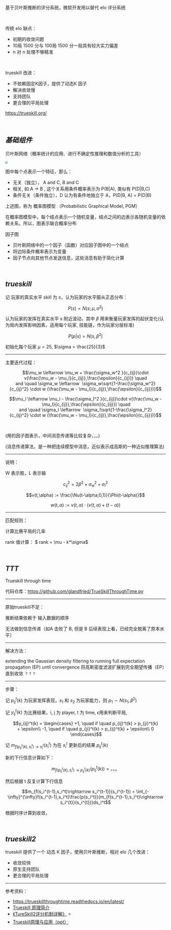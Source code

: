 

基于贝叶斯推断的评分系统，微软开发用以替代 elo 评分系统

</br>

传统 elo 缺点：
- 初期的收敛问题
- 10局 1500 分与 100局 1500 分一般具有较大实力偏差
- n 对 n 处理不够精准

</br>

trueskill 改进：
- 不依赖固定K因子，提供了动态K 因子
- 解决收敛慢
- 支持团队
- 更合理的平局处理



https://trueskill.org/


</br>

## _基础组件_


贝叶斯网络（概率统计的应用、进行不确定性推理和数值分析的工具）

<img src="http://math.itdiffer.com/images/bayesnetwork01.png" style="zoom:50%">

图中每个点表示一个特征，那么：
- 无关（独立）， A and C, B and C
- 相关, 如 A -> B , 这个关系用条件概率表示为 P(B|A), 类似有 P(D|B,C)
- 条件无关（条件独立），D 认为有条件地独立于 A，P(D|B, A) = P(D|B)

上述图，称为 概率图模型 （Probabilistic Graphical Model, PGM）

在概率图模型中，每个结点表示一个随机变量，结点之间的边表示各随机变量的依赖关系。所以，图表示联合概率分布






因子图

- 贝叶斯网络中的一个因子（函数）对应因子图中的一个结点
- 将边际条件概率表示为变量
- 因子节点向其他节点发送信息，这些消息有助于简化计算







</br>

## _trueskill_

记 玩家的真实水平 skill 为 $s$，认为玩家的水平服从正态分布：

$$P(s) = N(s; \mu, \sigma^2)$$

认为玩家的发挥在真实水平 s 附近波动，其中 $\beta$ 用来衡量玩家发挥的起伏变化(认为局内发挥影响因素，适用每个玩家, 技能链，作为玩家分层标准)

$$P(p|s) = N(s, \beta ^2)$$


初始化每个玩家 $\mu = 25$, $\sigma = \frac{25}{3}$

----------



主要迭代过程：

$$\mu_w \leftarrow \mu_w + \frac{\sigma_w^2 }{c_{ij}}\cdot v(\frac{\mu_w - \mu_l}{c_{ij}},\frac{\epsilon}{c_{ij}}) \quad and \quad \sigma_w \leftarrow  \sigma_w\sqrt{1-\frac{\sigma_w^2}{c_{ij}^2} \cdot w (\frac{\mu_w - \mu_l}{c_{ij}},\frac{\epsilon}{c_{ij}})}$$

$$\mu_l \leftarrow \mu_l - \frac{\sigma_l^2 }{c_{ij}}\cdot v(\frac{\mu_w - \mu_l}{c_{ij}},\frac{\epsilon}{c_{ij}}) \quad and \quad \sigma_l \leftarrow  \sigma_l\sqrt{1-\frac{\sigma_l^2}{c_{ij}^2} \cdot w (\frac{\mu_w - \mu_l}{c_{ij}},\frac{\epsilon}{c_{ij}})}$$

</br>

(用的因子图表示，中间消息传递等比较复杂，，，)

(消息传递算法，是一种把连续模型中消息，近似表示成高斯的一种近似推理算法)



----------

说明：

W 表示胜，L 表示输

$$c_{ij}^2 = 2\beta^2 + \sigma_w^2 + \sigma_l^2$$

$$v(t,\alpha) := \frac{\Nu(t-\alpha;0,1)}{\Phi(t-\alpha)}$$

$$w(t, \alpha) := v(t, \alpha)\cdot (v(t, \alpha) + (t-\alpha))$$


-----

匹配规则：

计算比赛平局的几率

rank 值计算： $ rank = \mu - k*\sigma$



</br>

## _TTT_

Trueskill through time

代码仓库：https://github.com/glandfried/TrueSkillThroughTime.py

----------

原始trueskill不足：

推断结果依赖于 输入数据的顺序

无法做到信息传递（如A 击败了 B,  但是 B 后续表现上看，已经完全脱离了原本水平）


---------

解决方法：

extending the Gaussian density filtering to running full expectation propagation (EP) until convergence 
将高斯密度滤波扩展到完全期望传播（EP）直到收敛   `？？？`

---------

步骤：

记 $ p_{ij}^t(k)$ 为玩家发挥表现，$s_1$ 和 $s_2$ 为玩家能力，则 $p_1 \sim N(s_1, \beta^2)$

记 $y_{ij}^t(k)$ 为比赛结果，i, j 为 player, t 为 time, $\epsilon$用来判断平局,


$$y_{ij}^t(k) = \begin{cases}
+1, \quad if \quad p_{ij}^t(k) > p_{ji}^t(k) + \epsilon\\
-1, \quad if \quad p_{ji}^t(k) > p_{ij}^t(k) + \epsilon\\
0
 \end{cases}$$

记 $m_{f(p_{ij}^t(k), s_i^t) \rightarrow s_i^t} (s_i^t)$ 为在 $s_i^t$ 更新后的结果 $p_{ij}^t(k)$

新的下行信息计算如下：

$$m_{f(p_{ij}^t(k), s_i^t) \rightarrow p_{ij}^t(k)}(p_{ij}^t(k)) = 。。。$$

然后根据 t 反复计算下行信息

$$m_{f(s_i^{t-1},s_i^t)\rightarrow s_i^{t-1}}(s_i^{t-1}) = \int_{-\infty}^{\infty}f(s_i^{t-1},s_i^t)\frac{p(s_i^t)}{m_{f(s_i^{t-1},s_i^t)\rightarrow s_i^{t}}(s_i^{t})}ds_i^t$$

根据时序计算到收敛，


</br>

## _trueskill2_

trueskill 提供了一个 动态 K 因子，使用贝叶斯推断，相对 elo 几个改进：
- 收敛较快
- 原生支持团队
- 更合理的平局处理




----------

参考资料：
- https://trueskillthroughtime.readthedocs.io/en/latest/
- [Trueskill 原理简介](https://zhuanlan.zhihu.com/p/48737998)
- [《TureSkill2评分机制详解》](https://zhuanlan.zhihu.com/p/568689092) ⭐️
- [Trueskill原理与应用（ppt）](https://zhuanlan.zhihu.com/p/560942120)